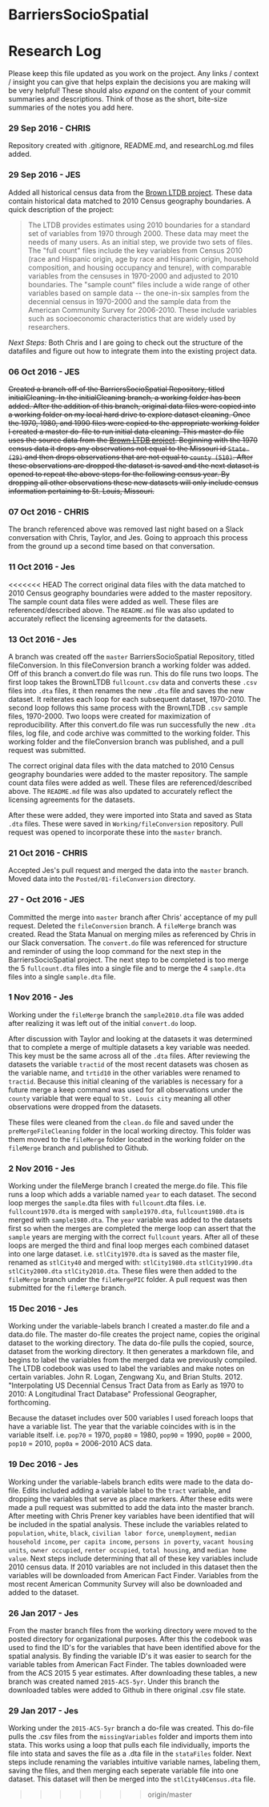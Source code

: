 # BarriersSocioSpatial
# Research Log

Please keep this file updated as you work on the project. Any links / context / insight you can give that helps explain the decisions you are making will be very helpful! These should also *expand* on the content of your commit summaries and descriptions. Think of those as the short, bite-size summaries of the notes you add here.

### 29 Sep 2016 - CHRIS
Repository created with .gitignore, README.md, and researchLog.md files added.

### 29 Sep 2016 - JES
Added all historical census data from the [Brown LTDB project](http://www.s4.brown.edu/us2010/Researcher/LTDB.htm). These data contain historical data matched to 2010 Census geography boundaries. A quick description of the project:

> The LTDB provides estimates using 2010 boundaries for a standard set of variables from 1970 through 2000. These data may meet the needs of many users. As an initial step, we provide two sets of files. The "full count" files include the key variables from Census 2010 (race and Hispanic origin, age by race and Hispanic origin, household composition, and housing occupancy and tenure), with comparable variables from the censuses in 1970-2000 and adjusted to 2010 boundaries. The "sample count" files include a wide range of other variables based on sample data -- the one-in-six samples from the decennial census in 1970-2000 and the sample data from the American Community Survey for 2006-2010. These include variables such as socioeconomic characteristics that are widely used by researchers.

*Next Steps:* Both Chris and I are going to check out the structure of the datafiles and figure out how to integrate them into the existing project data.

### 06 Oct 2016 - JES
~~Created a branch off of the BarriersSocioSpatial Repository, titled initialCleaning. In the initialCleaning branch, a working folder has been added. After the addition of this branch, original data files were copied into a working folder on my local hard drive to explore dataset cleaning. Once the 1970, 1980, and 1990 files were copied to the appropriate working folder I created a master do-file to run initial data cleaning. This master do file uses the source data from the [Brown LTDB project](http://www.s4.brown.edu/us2010/Researcher/LTDB.htm). Beginning with the 1970 census data it drops any observations not equal to the Missouri id `State (29)` and then drops observations that are not equal to `county (510)`. After these observations are dropped the dataset is saved and the next dataset is opened to repeat the above steps for the following census year. By dropping all other observations these new datasets will only include census information pertaining to St. Louis, Missouri.~~

### 07 Oct 2016 - CHRIS
The branch referenced above was removed last night based on a Slack conversation with Chris, Taylor, and Jes. Going to approach this process from the ground up a second time based on that conversation.

### 11 Oct 2016 - Jes
<<<<<<< HEAD
The correct original data files with the data matched to 2010 Census geography boundaries were added to the master repository. The sample count data files were added as well. These files are referenced/described above. The `README.md` file was also updated to accurately reflect the licensing agreements for the datasets.

### 13 Oct 2016 - Jes

A branch was created off the `master` BarriersSocioSpatial Repository, titled fileConversion. In this fileConversion branch a working folder was added. Off of this branch a convert.do file was run. This do file runs two loops. The first loop takes the BrownLTDB `fullcount.csv` data and converts these `.csv` files into `.dta` files, it then renames the new `.dta` file and saves the new dataset. It reiterates each loop for each subsequent dataset, 1970-2010. The second loop follows this same process with the BrownLTDB `.csv` sample files, 1970-2000. Two loops were created for maximization of reproducibility. After this convert.do file was run successfully the new `.dta` files, log file, and code archive was committed to the working folder. This working folder and the fileConversion branch was published, and a pull request was submitted.


The correct original data files with the data matched to 2010 Census geography boundaries were added to the master repository. The sample count data files were added as well. These files are referenced/described above. The `README.md` file was also updated to accurately reflect the licensing agreements for the datasets.

After these were added, they were imported into Stata and saved as Stata `.dta` files. These were saved in `Working/fileConversion` repository. Pull request was opened to incorporate these into the `master` branch.

### 21 Oct 2016 - CHRIS

Accepted Jes's pull request and merged the data into the `master` branch. Moved data into the `Posted/01-fileConversion` directory.

### 27 - Oct 2016 - JES

Committed the merge into `master` branch after Chris' acceptance of my pull request. Deleted the `fileConversion` branch. A `fileMerge` branch was created. Read the Stata Manual on merging miles as referenced by Chris in our Slack conversation. The `convert.do` file was referenced for structure and reminder of using the loop command for the next step in the BarriersSocioSpatial project. The next step to be completed is too merge the 5 `fullcount.dta` files into a single file and to merge the 4 `sample.dta` files into a single `sample.dta` file.

### 1 Nov 2016 - Jes

Working under the `fileMerge` branch the `sample2010.dta` file was added after realizing it was left out of the initial `convert.do` loop.

After discussion with Taylor and looking at the datasets it was determined that to complete a merge of multiple datasets a key variable was needed. This key must be the same across all of the `.dta` files. After reviewing the datasets the variable `tractid` of the most recent datasets was chosen as the variable name, and `trtid10` in the other variables were renamed to `tractid`. Because this initial cleaning of the variables is necessary for a future merge a keep command was used for all observations under the `county` variable that were equal to `St. Louis city` meaning all other observations were dropped from the datasets.

These files were cleaned from the `clean.do` file and saved under the `preMergeFileCleaning` folder in the local working directoy. This folder was them moved to the `fileMerge` folder located in the working folder on the `fileMerge` branch and published to Github.   

### 2 Nov 2016 - Jes

Working under the fileMerge branch I created the merge.do file. This file runs a loop which adds a variable named `year` to each dataset. The second loop merges the `sample`.dta files with `fullcount`.dta files. i.e. `fullcount1970.dta` is merged with `sample1970.dta`, `fullcount1980.dta` is merged with `sample1980.dta`.  The `year` variable was added to the datasets first so when the merges are completed the merge loop can assert that the `sample` years are merging with the correct `fullcount` years. After all of these loops are merged the third and final loop merges each combined dataset into one large dataset. i.e. `stlCity1970.dta` is saved as the master file, renamed as `stlCity40` and merged with: `stlCity1980.dta` `stlCity1990.dta` `stlCity2000.dta` `stlCity2010.dta`. These files were then added to the `fileMerge` branch under the `fileMergePIC` folder. A pull request was then submitted for the `fileMerge` branch.

### 15 Dec 2016 - Jes

Working under the variable-labels branch I created a master.do file and a data.do file. The master do-file creates the project name, copies the original dataset to the working directory. The data do-file pulls the copied, source, dataset from the working directory. It then generates a markdown file, and begins to label the variables from the merged data we previously compiled. The LTDB codebook was used to label the variables and make notes on certain variables. John R. Logan, Zengwang Xu, and Brian Stults. 2012. "Interpolating US Decennial Census Tract Data from as Early as 1970 to 2010: A Longitudinal Tract Database" Professional Geographer, forthcoming.

Because the dataset includes over 500 variables I used foreach loops that have a variable list. The year that the variable coincides with is in the variable itself. i.e. `pop70` = 1970, `pop80` = 1980, `pop90` = 1990, `pop00` = 2000, `pop10` = 2010, `pop0a` = 2006-2010 ACS data.  

### 19 Dec 2016 - Jes

Working under the variable-labels branch edits were made to the data do-file. Edits included adding a variable label to the `tract` variable, and dropping the variables that serve as place markers. After these edits were made a pull request was submitted to add the data into the master branch. After meeting with Chris Prener key variables have been identified that will be included in the spatial analysis. These include the variables related to `population`, `white`, `black`, `civilian labor force`, `unemployment`, `median household income`, `per capita income`, `persons in poverty`, `vacant housing units`, `owner occupied`, `renter occupied`, `total housing`, and `median home value`. Next steps include determining that all of these key variables include 2010 census data. If 2010 variables are not included in this dataset then the variables will be downloaded from American Fact Finder. Variables from the most recent American Community Survey will also be downloaded and added to the dataset.

### 26 Jan 2017 - Jes

From the master branch files from the working directory were moved to the posted directory for organizational purposes. After this the codebook was used to find the ID's for the variables that have been identified above for the spatial analysis. By finding the variable ID's it was easier to search for the variable tables from American Fact Finder. The tables downloaded were from the ACS 2015 5 year estimates. After downloading these tables, a new branch was created named `2015-ACS-5yr`. Under this branch the downloaded tables were added to Github in there original .csv file state.

### 29 Jan 2017 - Jes

Working under the `2015-ACS-5yr` branch a do-file was created. This do-file pulls the .csv files from the `missingVariables` folder and imports them into stata. This works using a loop that pulls each file individually, imports the file into stata and saves the file as a .dta file in the `stataFiles` folder. Next steps include renaming the variables intuitive variable names, labeling them, saving the files, and then merging each seperate variable file into one dataset. This dataset will then be merged into the `stlCity40Census.dta` file. 

 >> > > > > > origin/master
